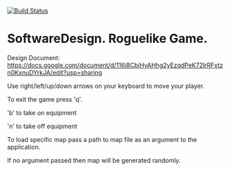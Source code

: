 [![Build Status](https://travis-ci.org/RamSaw/SoftwareDesign.svg?branch=master)](https://travis-ci.org/RamSaw/SoftwareDesign)
# SoftwareDesign. Roguelike Game.

Design Document: https://docs.google.com/document/d/116i8CbiHyAHhg2yEzqdPeK72lrRFxtzn0KxnuDYrkJA/edit?usp=sharing

Use right/left/up/down arrows on your keyboard to move your player. 

To exit the game press 'q'.

'b' to take on equipment

'n' to take off equipment

To load specific map pass a path to map file as an argument to the application.

If no argument passed then map will be generated randomly.
